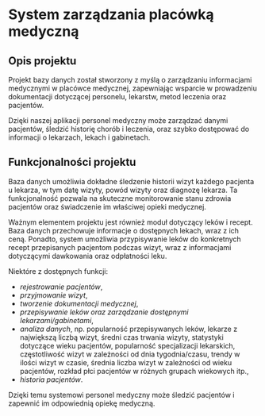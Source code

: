# **System zarządzania placówką medyczną**

## Opis projektu

Projekt bazy danych został stworzony z myślą o zarządzaniu informacjami medycznymi w placówce medycznej, zapewniając wsparcie w prowadzeniu dokumentacji dotyczącej personelu, lekarstw, metod leczenia oraz pacjentów.

Dzięki naszej aplikacji personel medyczny może zarządzać danymi pacjentów, śledzić historię chorób i leczenia, oraz szybko dostępować do informacji o lekarzach, lekach i gabinetach.

## Funkcjonalności projektu

Baza danych umożliwia dokładne śledzenie historii wizyt każdego pacjenta u lekarza, w tym datę wizyty, powód wizyty oraz diagnozę lekarza. Ta funkcjonalność pozwala na skuteczne monitorowanie stanu zdrowia pacjentów oraz świadczenie im właściwej opieki medycznej.

Ważnym elementem projektu jest również moduł dotyczący leków i recept. Baza danych przechowuje informacje o dostępnych lekach, wraz z ich ceną. Ponadto, system umożliwia przypisywanie leków do konkretnych recept przepisanych pacjentom podczas wizyt, wraz z informacjami dotyczącymi dawkowania oraz odpłatności leku.

Niektóre z dostępnych funkcji:

- *rejestrowanie pacjentów*,
- *przyjmowanie wizyt*,
- *tworzenie dokumentacji medycznej*,
- *przepisywanie leków oraz zarządzanie dostępnymi lekarzami/gabinetami*,
- *analiza danych*, np. popularność przepisywanych leków, lekarze z największą liczbą wizyt, średni czas trwania wizyty, statystyki dotyczące wieku pacjentów, popularność specjalizacji lekarskich, częstotliwość wizyt w zależności od dnia tygodnia/czasu, trendy w ilości wizyt w czasie, średnia liczba wizyt w zależności od wieku pacjentów, rozkład płci pacjentów w różnych grupach wiekowych itp.,
- *historia pacjentów*.

Dzięki temu systemowi personel medyczny może śledzić pacjentów i zapewnić im odpowiednią opiekę medyczną.
